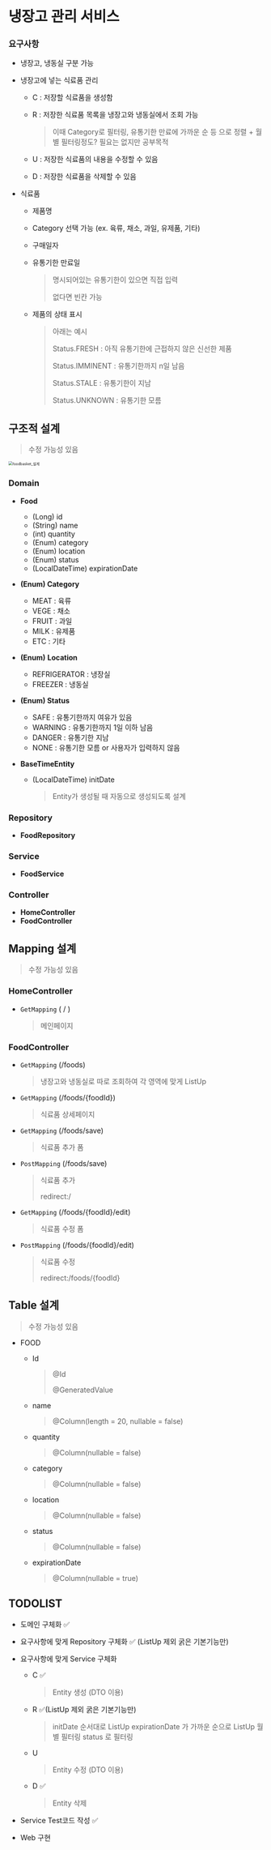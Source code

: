 # 냉장고 관리 서비스



### 요구사항

- 냉장고, 냉동실 구분 가능

- 냉장고에 넣는 식료품 관리

  - C :  저장할 식료품을 생성함

  - R : 저장한 식료품 목록을 냉장고와 냉동실에서 조회 가능

    > 이때 Category로 필터링, 유통기한 만료에 가까운 순 등 으로 정렬 + 월별 필터링정도? 필요는 없지만 공부목적

  - U : 저장한 식료품의 내용을 수정할 수 있음

  - D : 저장한 식료품을 삭제할 수 있음

- 식료품

  - 제품명

  - Category 선택 가능 (ex. 육류, 채소, 과일, 유제품, 기타)

  - 구매일자 

  - 유통기한 만료일

    > 명시되어있는 유통기한이 있으면 직접 입력
    >
    > 없다면 빈칸 가능

  - 제품의 상태 표시

    > 아래는 예시
    >
    > Status.FRESH : 아직 유통기한에 근접하지 않은 신선한 제품
    >
    > Status.IMMINENT : 유통기한까지 n일 남음
    >
    > Status.STALE : 유통기한이 지남
    >
    > Status.UNKNOWN : 유통기한 모름





## 구조적 설계

> 수정 가능성 있음

<img src="foodbasket_%E1%84%89%E1%85%A5%E1%86%AF%E1%84%80%E1%85%A8.png" alt="foodbasket_설계" style="zoom:50%;" />



### Domain 

- **Food**

  - (Long) id
  - (String) name
  - (int) quantity
  - (Enum) category
  - (Enum) location 
  - (Enum) status
  - (LocalDateTime) expirationDate

- **(Enum) Category**

  - MEAT : 육류
  - VEGE : 채소
  - FRUIT : 과일
  - MILK : 유제품
  - ETC : 기타

- **(Enum)** **Location**

  - REFRIGERATOR : 냉장실
  - FREEZER : 냉동실

- **(Enum) Status**

  - SAFE : 유통기한까지 여유가 있음
  - WARNING : 유통기한까지 1일 이하 남음
  - DANGER : 유통기한 지남
  - NONE : 유통기한 모름 or 사용자가 입력하지 않음

- **BaseTimeEntity**

  - (LocalDateTime) initDate

    > Entity가 생성될 때 자동으로 생성되도록 설계



### Repository

- **FoodRepository**



### Service

- **FoodService**



### Controller

- **HomeController**
- **FoodController**



## Mapping 설계

> 수정 가능성 있음



### HomeController

- `GetMapping` ( / ) 

  >  메인페이지

  

### FoodController

- `GetMapping` (/foods)

  > 냉장고와 냉동실로 따로 조회하여 각 영역에 맞게 ListUp

- `GetMapping` (/foods/{foodId})

  > 식료품 상세페이지

- `GetMapping` (/foods/save)

  > 식료품 추가 폼

- `PostMapping` (/foods/save)

  > 식료품 추가
  >
  > redirect:/

- `GetMapping` (/foods/{foodId}/edit)

  > 식료품 수정 폼 

- `PostMapping` (/foods/{foodId}/edit)

  > 식료품 수정
  >
  > redirect:/foods/{foodId}





## Table 설계

> 수정 가능성 있음

- FOOD

  - Id

    > @Id
    >
    > @GeneratedValue

  - name

    > @Column(length = 20, nullable = false)

  - quantity

    > @Column(nullable = false)

  - category

    > @Column(nullable = false)

  - location 

    > @Column(nullable = false)

  - status

    > @Column(nullable = false)

  - expirationDate

    > @Column(nullable = true)



## TODOLIST

- 도메인 구체화 ✅
- 요구사항에 맞게 Repository 구체화 ✅ (ListUp 제외 굵은 기본기능만)

- 요구사항에 맞게 Service 구체화

  - C ✅

    > Entity 생성 (DTO 이용)

  - R ✅(ListUp 제외 굵은 기본기능만)

    > initDate 순서대로 ListUp
    > expirationDate 가 가까운 순으로 ListUp
    > 월별 필터링
    > status 로 필터링

  - U 

    > Entity 수정 (DTO 이용)

  - D ✅

    > Entity 삭제

- Service Test코드 작성 ✅

- Web 구현





